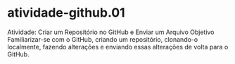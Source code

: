 # atividade-github.01
Atividade: Criar um Repositório no GitHub e Enviar um Arquivo Objetivo Familiarizar-se com o GitHub, criando um repositório, clonando-o localmente, fazendo alterações e enviando essas alterações de volta para o GitHub.
